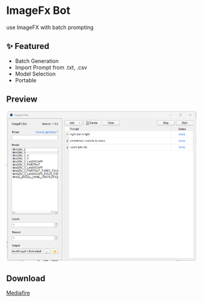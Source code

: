 # ImageFx Bot
use ImageFX with batch prompting

## ✨ Featured
- Batch Generation
- Import Prompt from .txt, .csv
- Model Selection
- Portable

## Preview
![preview](preview.png)

## Download
[Mediafire](https://www.mediafire.com/file/1so3xc0kis0lh7i/ImageFx_Bot.zip/file)